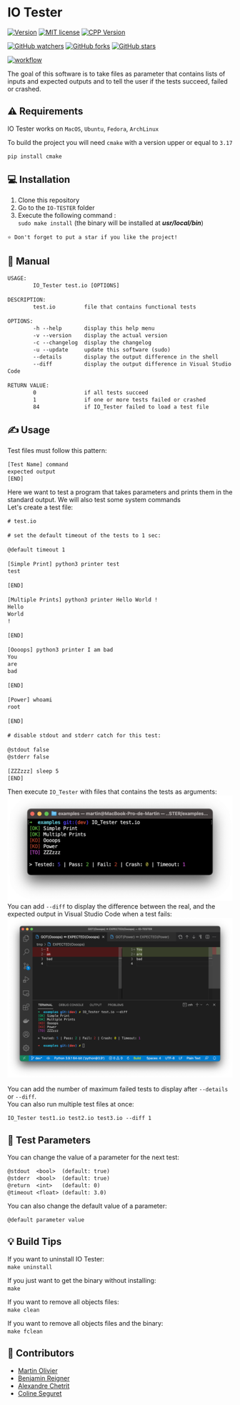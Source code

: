 # IO Tester
[![Version](https://img.shields.io/badge/IO_Tester-v1.9.0-blue.svg)](https://github.com/martin-olivier/IO-TESTER/releases/tag/v1.9.0)
[![MIT license](https://img.shields.io/badge/License-MIT-orange.svg)](https://github.com/martin-olivier/IO-TESTER/blob/main/LICENSE)
[![CPP Version](https://img.shields.io/badge/C++-17-darkgreen.svg)](https://isocpp.org/)

[![GitHub watchers](https://img.shields.io/github/watchers/martin-olivier/IO-TESTER?style=social)](https://github.com/martin-olivier/IO-TESTER/watchers/)
[![GitHub forks](https://img.shields.io/github/forks/martin-olivier/IO-TESTER?style=social)](https://github.com/martin-olivier/IO-TESTER/network/members/)
[![GitHub stars](https://img.shields.io/github/stars/martin-olivier/IO-TESTER?style=social)](https://github.com/martin-olivier/IO-TESTER/stargazers/)

[![workflow](https://github.com/martin-olivier/IO-TESTER/actions/workflows/CI.yml/badge.svg)](https://github.com/martin-olivier/IO-TESTER/actions/workflows/CI.yml)

The goal of this software is to take files as parameter that contains lists of inputs and expected outputs and to tell the user if the tests succeed, failed or crashed.

## ⚠️ Requirements
IO Tester works on `MacOS`, `Ubuntu`, `Fedora`, `ArchLinux`  

To build the project you will need `cmake` with a version upper or equal to `3.17`
```sh
pip install cmake
```

## 💻 Installation

1. Clone this repository
2. Go to the `IO-TESTER` folder
3. Execute the following command :  
   `sudo make install` (the binary will be installed at ***usr/local/bin***)

`⭐ Don't forget to put a star if you like the project!`

## 📒 Manual

```
USAGE:
        IO_Tester test.io [OPTIONS]

DESCRIPTION:
        test.io         file that contains functional tests

OPTIONS:
        -h --help       display this help menu
        -v --version    display the actual version
        -c --changelog  display the changelog
        -u --update     update this software (sudo)
        --details       display the output difference in the shell
        --diff          display the output difference in Visual Studio Code

RETURN VALUE:
        0               if all tests succeed
        1               if one or more tests failed or crashed
        84              if IO_Tester failed to load a test file
```

## ✍️ Usage

Test files must follow this pattern:
```
[Test Name] command
expected output
[END]
```

Here we want to test a program that takes parameters and prints them in the standard output. We will also test some system commands  
Let's create a test file:

```
# test.io

# set the default timeout of the tests to 1 sec:

@default timeout 1

[Simple Print] python3 printer test
test

[END]

[Multiple Prints] python3 printer Hello World !
Hello
World
!

[END]

[Oooops] python3 printer I am bad
You
are
bad

[END]

[Power] whoami
root

[END]

# disable stdout and stderr catch for this test:

@stdout false
@stderr false

[ZZZzzz] sleep 5
[END]
```

Then execute `IO_Tester` with files that contains the tests as arguments:
![example_details](https://github.com/martin-olivier/IO-TESTER/blob/main/.github/example_details.png?raw=true)  
You can add `--diff` to display the difference between the real, and the expected output in Visual Studio Code when a test fails:
![example_diff](https://github.com/martin-olivier/IO-TESTER/blob/main/.github/example_diff.png?raw=true)  

You can add the number of maximum failed tests to display after `--details` or `--diff`.  
You can also run multiple test files at once:
```
IO_Tester test1.io test2.io test3.io --diff 1
```

## 💬 Test Parameters
You can change the value of a parameter for the next test:
```
@stdout  <bool>  (default: true)
@stderr  <bool>  (default: true)
@return  <int>   (default: 0)
@timeout <float> (default: 3.0)
```
You can also change the default value of a parameter:
```
@default parameter value
```

## 💡 Build Tips
If you want to uninstall IO Tester:  
`make uninstall`  

If you just want to get the binary without installing:  
`make`  

If you want to remove all objects files:  
`make clean`  

If you want to remove all objects files and the binary:  
`make fclean`  

## 👤 Contributors

 - [Martin Olivier](https://github.com/martin-olivier)
 - [Benjamin Reigner](https://github.com/Breigner01)
 - [Alexandre Chetrit](https://github.com/chetrit)
 - [Coline Seguret](https://github.com/Cleopha)

